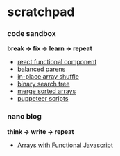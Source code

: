 # scratchpad

### code sandbox
**break -> fix -> learn -> repeat**

* [react functional component](react-functional-component/README.md)
* [balanced parens](balanced-parens/README.md)
* [in-place array shuffle](inplace-array-shuffle/README.md)
* [binary search tree](binary-search-tree/README.md)
* [merge sorted arrays](merge-sorted-arrays/README.md)
* [puppeteer scripts](puppeteer-scripts/README.md)

### nano blog
**think -> write -> repeat**

* [Arrays with Functional Javascript](nanoblog/arrays-functional-js.md)